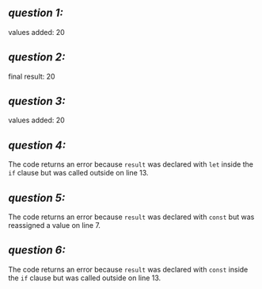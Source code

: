 ## *question 1:*
values added:  20

## *question 2:*
final result:  20

## *question 3:*
values added:  20

## *question 4:*
The code returns an error because <code>result</code> was declared with <code>let</code> inside the <code>if</code> clause but was called outside on line 13.

## *question 5:*
The code returns an error because <code>result</code> was declared with <code>const</code> but was reassigned a value on line 7.

## *question 6:*
The code returns an error because <code>result</code> was declared with <code>const</code> inside the <code>if</code> clause but was called outside on line 13.